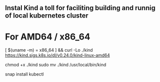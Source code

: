 ## Instal Kind a toll for faciliting building and runnig of local kubernetes cluster


# For AMD64 / x86_64
[ $(uname -m) = x86_64 ] && curl -Lo ./kind https://kind.sigs.k8s.io/dl/v0.24.0/kind-linux-amd64

chmod +x ./kind
sudo mv ./kind /usr/local/bin/kind


snap install kubectl

